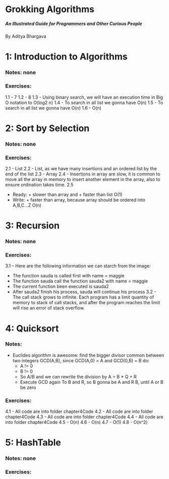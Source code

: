 # Grokking Algorithms
##### An Illustrated Guide for Programmers and Other Curious People

By Aditya Bhargava


# 1: Introduction to Algorithms
### Notes: none
### Exercises:
1.1 - 7
1.2 - 8
1.3 - Using binary search, we will have an execution time in Big O notation to O(log2 n)
1.4 - To search in all list we gonna have O(n)
1.5 - To search in all list we gonna have O(n)
1.6 - O(n)

# 2: Sort by Selection
### Notes: none
### Exercises:
2.1 - List
2.2 - List, as we have many insertions and an ordered list by the end of the list
2.3 - Array
2.4 - Insertions in array are slow, it is common to move all the array in memory to insert another element in the array, also to ensure ordination takes time.
2.5  
  - Ready: + slower than array and + faster than list O(1)
  - Write: + faster than array, because array should be ordered into A,B,C...Z O(n)

# 3: Recursion
### Notes: none
### Exercises:
3.1 – Here are the following information we can starch from the image:
- The function sauda is called first with name = maggie
- The function sauda call the function sauda2 with name = maggie
- The current function been executed is sauda2
- After sauda2 finish his process, sauda will continue his process
3.2 - The call stack grows to infinite. Each program has a limit quantity of memory to stack of call stacks, and after the program reaches the limit will rise an error of stack overflow.
# 4: Quicksort
### Notes: 
- Euclides algorithm is awesome: find the bigger divisor common between two integers GCD(A,B), since GCD(A,0) = A and GCD(0,B) = B do:
  - A != 0
  - B != 0
  - So A/B and we can rewrite the division by A = B * Q + R
  - Execute GCD again To B and R, so B gonna be A and R B, until A or B be zero
### Exercises:
4.1 - All code are into folder chapter4Code
4.2 - All code are into folder chapter4Code
4.3 - All code are into folder chapter4Code
4.4 - All code are into folder chapter4Code
4.5 - O(n)
4.6 - O(n)
4.7 - O(1)
4.8 - O(n^2)

# 5: HashTable
### Notes: none
### Exercises: